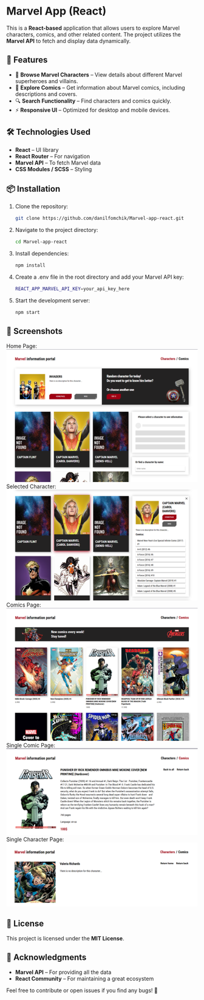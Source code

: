 # Marvel App (React)

This is a **React-based** application that allows users to explore Marvel characters, comics, and other related content. The project utilizes the **Marvel API** to fetch and display data dynamically.

## 🚀 Features

- 📌 **Browse Marvel Characters** – View details about different Marvel superheroes and villains.
- 📖 **Explore Comics** – Get information about Marvel comics, including descriptions and covers.
- 🔍 **Search Functionality** – Find characters and comics quickly.
- ⚡ **Responsive UI** – Optimized for desktop and mobile devices.

## 🛠️ Technologies Used

- **React** – UI library
- **React Router** – For navigation
- **Marvel API** – To fetch Marvel data
- **CSS Modules / SCSS** – Styling

## 📦 Installation

1. Clone the repository:

    ```sh
    git clone https://github.com/danilfomchik/Marvel-app-react.git
    ```

2. Navigate to the project directory:

    ```sh
    cd Marvel-app-react
    ```

3. Install dependencies:

    ```sh
    npm install
    ```

4. Create a .env file in the root directory and add your Marvel API key:

    ```sh
    REACT_APP_MARVEL_API_KEY=your_api_key_here
    ```

5. Start the development server:
    ```sh
    npm start
    ```

## 📸 Screenshots

Home Page:
![Home Page](./public/screenshots/homepage.png)
Selected Character:
![Selected Character](./public/screenshots/selected-char.png)
Comics Page:
![Comics Page](./public/screenshots/comics-page.png)
Single Comic Page:
![Single Comic Page](./public/screenshots/comic-page.png)
Single Character Page:
![Single Character Page](./public/screenshots/char-page.png)

## 📜 License

This project is licensed under the **MIT License**.

## 🙌 Acknowledgments

- **Marvel API** – For providing all the data
- **React Community** – For maintaining a great ecosystem

Feel free to contribute or open issues if you find any bugs! 🚀
